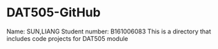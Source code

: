 # DAT505-GitHub
Name: SUN,LIANG
Student number: B161006083
This is a directory that includes code projects for DAT505 module
